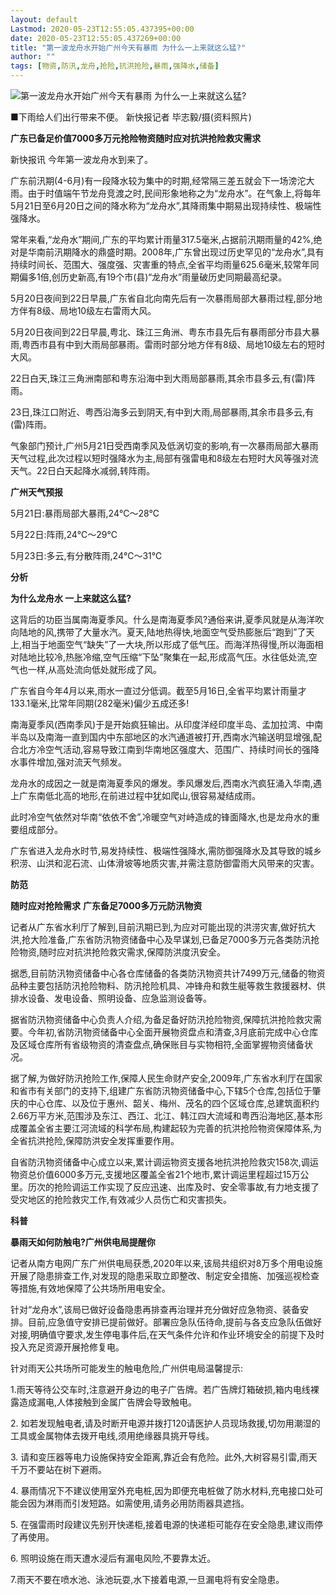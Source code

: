 ```yaml
---
layout: default
Lastmod: 2020-05-23T12:55:05.437395+00:00
date: 2020-05-23T12:55:05.437269+00:00
title: "第一波龙舟水开始广州今天有暴雨 为什么一上来就这么猛?"
author: ""
tags: [物资,防汛,龙舟,抢险,抗洪抢险,暴雨,强降水,储备]
---
```


![第一波龙舟水开始广州今天有暴雨 为什么一上来就这么猛?](https://images.weserv.nl/?url=http%3A//img001.21cnimg.com/photos/album/20200521/m600/4F8895A4AEB1393A1B09A3EB999E25EE.jpeg)

■下雨给人们出行带来不便。 新快报记者 毕志毅/摄(资料照片)

**广东已备足价值7000多万元抢险物资随时应对抗洪抢险救灾需求**

新快报讯 今年第一波龙舟水到来了。

广东前汛期(4-6月)有一段降水较为集中的时期,经常隔三差五就会下一场滂沱大雨。由于时值端午节龙舟竞渡之时,民间形象地称之为“龙舟水”。在气象上,将每年5月21日至6月20日之间的降水称为“龙舟水”,其降雨集中期易出现持续性、极端性强降水。

常年来看,“龙舟水”期间,广东的平均累计雨量317.5毫米,占据前汛期雨量的42%,绝对是华南前汛期降水的鼎盛时期。2008年,广东曾出现过历史罕见的“龙舟水”,具有持续时间长、范围大、强度强、灾害重的特点,全省平均雨量625.6毫米,较常年同期偏多1倍,创历史新高,有19个市(县)“龙舟水”雨量破历史同期最高纪录。

5月20日夜间到22日早晨,广东省自北向南先后有一次暴雨局部大暴雨过程,部分地方伴有8级、局地10级左右雷雨大风。

5月20日夜间到22日早晨,粤北、珠江三角洲、粤东市县先后有暴雨部分市县大暴雨,粤西市县有中到大雨局部暴雨。雷雨时部分地方伴有8级、局地10级左右的短时大风。

22日白天,珠江三角洲南部和粤东沿海中到大雨局部暴雨,其余市县多云,有(雷)阵雨。

23日,珠江口附近、粤西沿海多云到阴天,有中到大雨,局部暴雨,其余市县多云,有(雷)阵雨。

气象部门预计,广州5月21日受西南季风及低涡切变的影响,有一次暴雨局部大暴雨天气过程,此次过程以短时强降水为主,局部有强雷电和8级左右短时大风等强对流天气。22日白天起降水减弱,转阵雨。

**广州天气预报**

5月21日:暴雨局部大暴雨,24℃～28℃

5月22日:阵雨,24℃～29℃

5月23日:多云,有分散阵雨,24℃～31℃

**分析**

**为什么龙舟水 一上来就这么猛?**

这背后的功臣当属南海夏季风。什么是南海夏季风?通俗来讲,夏季风就是从海洋吹向陆地的风,携带了大量水汽。夏天,陆地热得快,地面空气受热膨胀后“跑到”了天上,相当于地面空气“缺失”了一大块,所以形成了低气压。而海洋热得慢,所以海面相对陆地比较冷,热胀冷缩,空气压缩“下坠”聚集在一起,形成高气压。水往低处流,空气也一样,从高处流向低处就形成了风。

广东省自今年4月以来,雨水一直过分低调。截至5月16日,全省平均累计雨量才133.1毫米,比常年同期(282毫米)偏少五成还多!

南海夏季风(西南季风)于是开始疯狂输出。从印度洋经印度半岛、孟加拉湾、中南半岛以及南海一直到国内中东部地区的水汽通道被打开,西南水汽输送明显增强,配合北方冷空气活动,容易导致江南到华南地区强度大、范围广、持续时间长的强降水事件增加,强对流天气频发。

龙舟水的成因之一就是南海夏季风的爆发。季风爆发后,西南水汽疯狂涌入华南,遇上广东南低北高的地形,在前进过程中犹如爬山,很容易凝结成雨。

此时冷空气依然对华南“依依不舍”,冷暖空气对峙造成的锋面降水,也是龙舟水的重要组成部分。

广东省进入龙舟水时节,易发持续性、极端性强降水,需防御强降水及其导致的城乡积涝、山洪和泥石流、山体滑坡等地质灾害,并需注意防御雷雨大风带来的灾害。

**防范**

**随时应对抢险需求** **广东备足7000多万元防汛物资**

记者从广东省水利厅了解到,目前汛期已到,为应对可能出现的洪涝灾害,做好抗大洪,抢大险准备,广东省防汛物资储备中心及早谋划,已备足7000多万元各类防汛抢险物资,随时应对抗洪抢险救灾需求,保障防洪度汛安全。

据悉,目前防汛物资储备中心各仓库储备的各类防汛物资共计7499万元,储备的物资品种主要包括防汛抢险物料、防汛抢险机具、冲锋舟和救生艇等救生救援器材、供排水设备、发电设备、照明设备、应急监测设备等。

据省防汛物资储备中心负责人介绍,为备足备好防汛抢险物资,保障抗洪抢险救灾需要。今年初,省防汛物资储备中心全面开展物资盘点和清查,3月底前完成中心仓库及区域仓库所有省级物资的清查盘点,确保账目与实物相符,全面掌握物资储备状况。

据了解,为做好防汛抢险工作,保障人民生命财产安全,2009年,广东省水利厅在国家和省市有关部门的支持下,组建广东省防汛物资储备中心,下辖5个仓库,包括位于肇庆的中心仓库、以及位于惠州、韶关、梅州、茂名的四个区域仓库,总建筑面积约2.66万平方米,范围涉及东江、西江、北江、韩江四大流域和粤西沿海地区,基本形成覆盖全省主要江河流域的科学布局,构建起较为完善的抗洪抢险物资保障体系,为全省抗洪抢险,保障防洪安全发挥重要作用。

自省防汛物资储备中心成立以来,累计调运物资支援各地抗洪抢险救灾158次,调运物资总价值6000多万元,支援地区覆盖全省21个地市,累计调运里程超过15万公里。历次的抢险调运工作实现了反应迅速、出库及时、安全零事故,有力地支援了受灾地区的抢险救灾工作,有效减少人员伤亡和灾害损失。

**科普**

**暴雨天如何防触电?广州供电局提醒你**

记者从南方电网广东广州供电局获悉,2020年以来,该局共组织对8万多个用电设施开展了隐患排查工作,对发现的隐患采取立即整改、制定安全措施、加强巡视检查等措施,有效地保障了公共场所用电安全。

针对“龙舟水”,该局已做好设备隐患再排查再治理并充分做好应急物资、装备安排。目前,应急值守安排已提前做好。部署应急队伍待命,提前与各支应急队伍做好对接,明确值守要求,发生停电事件后,在天气条件允许和作业环境安全的前提下及时投入充足资源开展抢修复电。

针对雨天公共场所可能发生的触电危险,广州供电局温馨提示:

1.雨天等待公交车时,注意避开身边的电子广告牌。若广告牌灯箱破损,箱内电线裸露造成漏电,人体接触到金属广告牌会导致触电。

2\. 如若发现触电者,请及时断开电源并拨打120请医护人员现场救援,切勿用潮湿的工具或金属物体去拨开电线,须用绝缘器具挑开导线。

3\. 请和变压器等电力设施保持安全距离,靠近会有危险。此外,大树容易引雷,雨天千万不要站在树下避雨。

4\. 暴雨情况下不建议使用室外充电桩,因为即便充电桩做了防水材料,充电接口处可能会因为淋雨而引发短路。如需使用,请务必用防雨器具遮挡。

5\. 在强雷雨时段建议先别开快递柜,接着电源的快递柜可能存在安全隐患,建议雨停了再使用。

6\. 照明设施在雨天遭水浸后有漏电风险,不要靠太近。

7.雨天不要在喷水池、泳池玩耍,水下接着电源,一旦漏电将有安全隐患。

